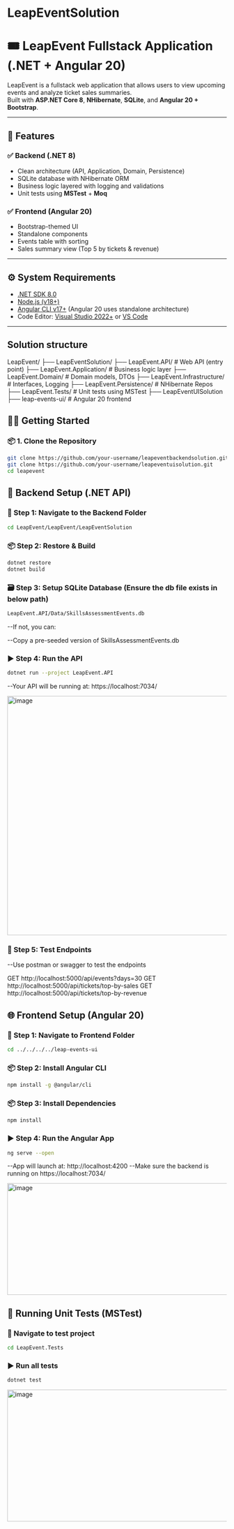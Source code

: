 # LeapEventSolution
# 🎟️ LeapEvent Fullstack Application (.NET + Angular 20)

LeapEvent is a fullstack web application that allows users to view upcoming events and analyze ticket sales summaries.  
Built with **ASP.NET Core 8**, **NHibernate**, **SQLite**, and **Angular 20 + Bootstrap**.

---

## 🧾 Features

### ✅ Backend (.NET 8)
- Clean architecture (API, Application, Domain, Persistence)
- SQLite database with NHibernate ORM
- Business logic layered with logging and validations
- Unit tests using **MSTest** + **Moq**

### ✅ Frontend (Angular 20)
- Bootstrap-themed UI 
- Standalone components 
- Events table with sorting
- Sales summary view (Top 5 by tickets & revenue)

---

## ⚙️ System Requirements

- [.NET SDK 8.0](https://dotnet.microsoft.com/download/dotnet/8.0)
- [Node.js (v18+)](https://nodejs.org/)
- [Angular CLI v17+](https://angular.io/cli) (Angular 20 uses standalone architecture)
- Code Editor: [Visual Studio 2022+](https://visualstudio.microsoft.com/) or [VS Code](https://code.visualstudio.com/)

---

## Solution structure
LeapEvent/
├── LeapEventSolution/
  ├── LeapEvent.API/            # Web API (entry point)
  ├── LeapEvent.Application/    # Business logic layer
  ├── LeapEvent.Domain/         # Domain models, DTOs
  ├── LeapEvent.Infrastructure/ # Interfaces, Logging
  ├── LeapEvent.Persistence/    # NHibernate Repos
  ├── LeapEvent.Tests/          # Unit tests using MSTest
├── LeapEventUISolution
  ├── leap-events-ui/           # Angular 20 frontend

## 🧑‍💻 Getting Started

### 📦 1. Clone the Repository

```bash
git clone https://github.com/your-username/leapeventbackendsolution.git
git clone https://github.com/your-username/leapeventuisolution.git
cd leapevent
```
## 🔧 Backend Setup (.NET API)

### 📁 Step 1: Navigate to the Backend Folder

```bash
cd LeapEvent/LeapEvent/LeapEventSolution
```
### 📦 Step 2: Restore & Build

```bash
dotnet restore
dotnet build
```
### 🗃️ Step 3: Setup SQLite Database (Ensure the db file exists in below path)

```bash
LeapEvent.API/Data/SkillsAssessmentEvents.db
```
--If not, you can:

--Copy a pre-seeded version of SkillsAssessmentEvents.db

### ▶️ Step 4: Run the API

```bash
dotnet run --project LeapEvent.API
```
--Your API will be running at: https://localhost:7034/

<img width="1151" height="548" alt="image" src="https://github.com/user-attachments/assets/02c26564-1ab5-4309-9f8d-e08a54c7e841" />

### 📡 Step 5: Test Endpoints

--Use postman or swagger to test the endpoints

GET http://localhost:5000/api/events?days=30
GET http://localhost:5000/api/tickets/top-by-sales
GET http://localhost:5000/api/tickets/top-by-revenue


## 🌐 Frontend Setup (Angular 20)

### 📁 Step 1: Navigate to Frontend Folder

```bash
cd ../../../../leap-events-ui
```
### 📦 Step 2: Install Angular CLI

```bash
npm install -g @angular/cli
```
### 📦 Step 3: Install Dependencies

```bash
npm install
```
### ▶️ Step 4: Run the Angular App

```bash
ng serve --open
```
--App will launch at: http://localhost:4200
--Make sure the backend is running on https://localhost:7034/

<img width="1151" height="256" alt="image" src="https://github.com/user-attachments/assets/74315c59-b3eb-4ee3-9b87-88b03476221c" />


## 🧪 Running Unit Tests (MSTest)

### 📁 Navigate to test project

```bash
cd LeapEvent.Tests
```
### ▶️ Run all tests

```bash
dotnet test
```
<img width="659" height="302" alt="image" src="https://github.com/user-attachments/assets/d0baff51-2cac-4391-9b09-41266bf98745" />






